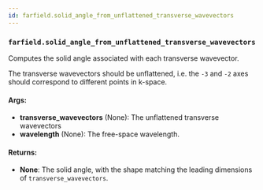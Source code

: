 ```yaml
---
id: farfield.solid_angle_from_unflattened_transverse_wavevectors
---
```


    
### `farfield.solid_angle_from_unflattened_transverse_wavevectors`
Computes the solid angle associated with each transverse wavevector.

The transverse wavevectors should be unflattened, i.e. the `-3` and `-2`
axes should correspond to different points in k-space.

#### Args:
- **transverse_wavevectors** (None): The unflattened transverse wavevectors
- **wavelength** (None): The free-space wavelength.

#### Returns:
- **None**: The solid angle, with the shape matching the leading dimensions of
`transverse_wavevectors`.
